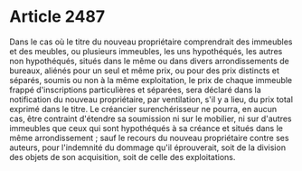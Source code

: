 # Article 2487

Dans le cas où le titre du nouveau propriétaire comprendrait des immeubles et des meubles, ou plusieurs immeubles, les uns hypothéqués, les autres non hypothéqués, situés dans le même ou dans divers arrondissements de bureaux, aliénés pour un seul et même prix, ou pour des prix distincts et séparés, soumis ou non à la même exploitation, le prix de chaque immeuble frappé d'inscriptions particulières et séparées, sera déclaré dans la notification du nouveau propriétaire, par ventilation, s'il y a lieu, du prix total exprimé dans le titre.   Le créancier surenchérisseur ne pourra, en aucun cas, être contraint d'étendre sa soumission ni sur le mobilier, ni sur d'autres immeubles que ceux qui sont hypothéqués à sa créance et situés dans le même arrondissement ; sauf le recours du nouveau propriétaire contre ses auteurs, pour l'indemnité du dommage qu'il éprouverait, soit de la division des objets de son acquisition, soit de celle des exploitations.